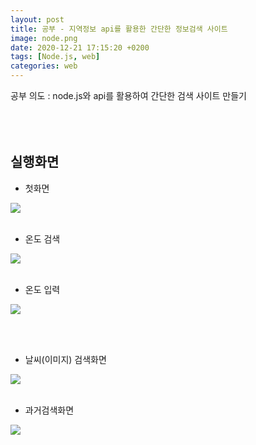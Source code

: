 ```yaml
---
layout: post
title: 공부 - 지역정보 api를 활용한 간단한 정보검색 사이트
image: node.png
date: 2020-12-21 17:15:20 +0200
tags: [Node.js, web]
categories: web
---
```



공부 의도 : node.js와 api를 활용하여 간단한 검색 사이트 만들기
<br><br><br><br>

## 실행화면

+ 첫화면 

![]({{site.baseurl}}/images/node/1.png)
<br><br>

+ 온도 검색

![]({{site.baseurl}}/images/node/2.png)
<br><br>

+ 온도 입력

![]({{site.baseurl}}/images/node/3.png)

<br><br>

+ 날씨(이미지) 검색화면

![]({{site.baseurl}}/images/node/4.png)
<br><br>

+ 과거검색화면
    
![]({{site.baseurl}}/images/node/5.png)
<br><br><br><br>






